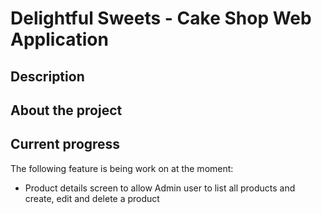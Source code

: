 # Delightful Sweets - Cake Shop Web Application

## Description

## About the project


## Current progress
The following feature is being work on at the moment:
- Product details screen to allow Admin user to list all products and create, edit and delete a product
